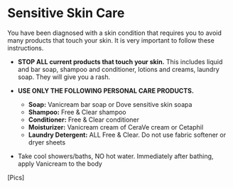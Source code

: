 # Sensitive Skin Care

You have been diagnosed with a skin condition that requires you to avoid many products that touch your skin. It is very important to follow these instructions.

* **STOP ALL current products that touch your skin.** This includes liquid and bar soap, shampoo and conditioner, lotions and creams, laundry soap. They will give you a rash.

* **USE ONLY THE FOLLOWING PERSONAL CARE PRODUCTS.**
	* **Soap:** Vanicream bar soap or Dove sensitive skin soapa 
	* **Shampoo:** Free & Clear shampoo
	* **Conditioner:** Free & Clear conditioner
	* **Moisturizer:** Vanicream cream of CeraVe cream or Cetaphil
	* **Laundry Detergent:** ALL Free & Clear. Do not use fabric softener or dryer sheets
- Take cool showers/baths, NO hot water. Immediately after bathing, apply Vanicream to the body

[Pics]



